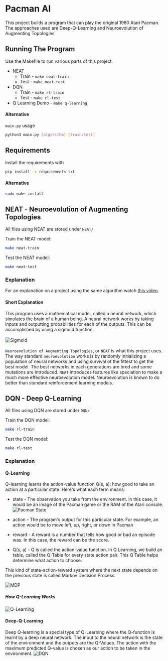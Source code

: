 # Pacman AI
This project builds a program that can play the original 1980 Atari Pacman. 
The approaches used are Deep-Q-Learning and Neuroevolution of Augmenting Topologies

## Running The Program
Use the Makefile to run various parts of this project.
* NEAT
    * Train - `make neat-train`
    * Test - `make neat-test`
* DQN
    * Train - `make rl-train`
    * Test - `make rl-test`
* Q Learning Demo - `make q-learning`

#### Alternative
`main.py` usage
```bash
python3 main.py [algorithm] [train/test]
```

## Requirements
Install the requirements with
```bash
pip install -r requirements.txt
```
#### Alternative
```bash
sudo make install
```

## NEAT - Neuroevolution of Augmenting Topologies
All files using NEAT are stored under `NEAT/`

Train the NEAT model:
```bash
make neat-train
```

Test the NEAT model:
```bash
make neat-test
```

### Explanation
For an explanation on a project using the same algorithm watch [this video](https://www.youtube.com/watch?v=UdJ4titVY7I).
#### Short Explanation
This program uses a mathematical model, called a neural network, which simulates the brain of a human being. 
A neural network works by taking inputs and outputting probabilities for each of the outputs. This can be accomplished
by using a sigmoid function. <br><br>
![Sigmoid](https://qph.fs.quoracdn.net/main-qimg-07066668c05a556f1ff25040414a32b7)
<br><br>
`Neuroevolution of Augmenting Topologies`, or `NEAT` is what this project uses. The way standard
`neuroevolution` works is by randomly initializing a population of neural networks and
using survival of the fittest to get the best model. The best networks in each generations
are bred and some mutations are introduced. `NEAT` introduces features like speciation to
make a much more effective neuroevolution model. Neuroevolution is known to do better than standard
reinforcement learning models.<br>

## DQN - Deep Q-Learning
All files using DQN are stored under `DQN/`

Train the DQN model:
```bash
make rl-train
```

Test the DQN model:
```bash
make rl-test
```

### Explanation

#### Q-Learning
Q-learning learns the action-value function Q(s, a): how good to take an action at a particular state.
Here's what each term means:

* state - The observation you take from the environment. In this case, it would be an image
of the Pacman game or the RAM of the Atari console.<br>
![Pacman State](https://i.imgur.com/2yT83gV.jpg)

* action - The program's output for this particular state. For example, an action 
would be to move left, up, right, or down in Pacman

* reward - A reward is a number that tells how good or bad an episode was. In this
case, the reward can be the score.

* Q(s, a) - Q is called the action-value function. In Q Learning, we build an table,
called the Q-Table for every state action pair. This Q Table helps determine 
what action to choose. 

This kind of state-action-reward system where the next state depends on the
previous state is called Markov Decision Process.<br>

![MDP](https://qph.fs.quoracdn.net/main-qimg-f92c275af47e561651857f9af6bb85e9)

##### How Q-Learning Works

![Q-Learning](https://cdn-images-1.medium.com/max/1600/1*QeoQEqWYYPs1P8yUwyaJVQ.png)

#### Deep-Q-Learning

Deep Q-learning is a special type of Q-Learning
where the Q-function is learnt by a deep neural network. 
The input to the neural network is the state of the environment
and the outputs are the Q-Values.
The action with the maximum predicted Q-value is chosen as our action 
to be taken in the environment.
![DQN](https://cdn-images-1.medium.com/max/1200/1*0_TNa54fr_LsLOllgIsrcw.png)